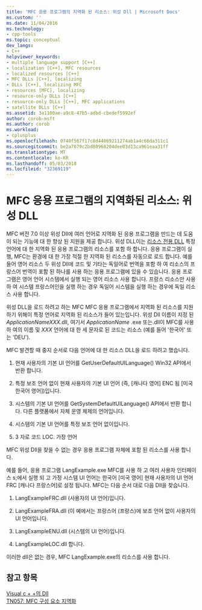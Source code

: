 ```yaml
---
title: 'MFC 응용 프로그램의 지역화 된 리소스: 위성 Dll | Microsoft Docs'
ms.custom: ''
ms.date: 11/04/2016
ms.technology:
- cpp-tools
ms.topic: conceptual
dev_langs:
- C++
helpviewer_keywords:
- multiple language support [C++]
- localization [C++], MFC resources
- localized resources [C++]
- MFC DLLs [C++], localizing
- DLLs [C++], localizing MFC
- resources [MFC], localizing
- resource-only DLLs [C++]
- resource-only DLLs [C++], MFC applications
- satellite DLLs [C++]
ms.assetid: 3a1100ae-a9c8-47b5-adbd-cbedef5992ef
author: corob-msft
ms.author: corob
ms.workload:
- cplusplus
ms.openlocfilehash: 0740f567f17c8d44069211274ab1a4c66da311c1
ms.sourcegitcommit: be2a7679c2bd80968204dee03d13ca961eaa31ff
ms.translationtype: MT
ms.contentlocale: ko-KR
ms.lasthandoff: 05/03/2018
ms.locfileid: "32369119"
---
```

# <a name="localized-resources-in-mfc-applications-satellite-dlls"></a>MFC 응용 프로그램의 지역화된 리소스: 위성 DLL
MFC 버전 7.0 이상 위성 Dll에 여러 언어로 지역화 된 응용 프로그램을 만드는 데 도움이 되는 기능에 대 한 향상 된 지원을 제공 합니다. 위성 DLL이는 [리소스 전용 DLL](../build/creating-a-resource-only-dll.md) 특정 언어에 대 한 지역화 된 응용 프로그램의 리소스를 포함 하 합니다. 응용 프로그램이 실행, MFC는 환경에 대 한 가장 적절 한 지역화 된 리소스를 자동으로 로드 합니다. 예를 들어 영어 리소스 두 위성 Dll에 코드 및 기타는 독일어로 번역을 포함 하 여 리소스의 프랑스어 번역이 포함 된 하나를 사용 하는 응용 프로그램에 있을 수 있습니다. 응용 프로그램은 영어 언어 시스템에서 실행 되는 영어 리소스 사용 합니다. 프랑스 리소스만 사용 하 여 시스템 프랑스어인을 실행 하는 경우 독일어 시스템을 실행 하는 경우에 독일 리소스 사용 합니다.  
  
 위성 DLL을 로드 하려고 하는 MFC MFC 응용 프로그램에서 지역화 된 리소스를 지원 하기 위해이 특정 언어로 지역화 된 리소스가 들어 있는입니다. 위성 Dll 이름이 지정 된 *ApplicationNameXXX*.dll, 여기서 *ApplicationName* .exe 또는.dll이 MFC를 사용 하 여의 이름 및 *XXX* 언어에 대 한 세 문자로 된 코드는 리소스 (예를 들어 '한국어' 또는 'DEU').  
  
 MFC 발견할 때 중지 순서로 다음 언어에 대 한 리소스 DLL을 로드 하려고 했습니다.  
  
1. 현재 사용자의 기본 UI 언어를 GetUserDefaultUILanguage() Win32 API에서 반환 합니다.  
  
2.  특정 보조 언어 없이 현재 사용자의 기본 UI 언어 (즉, [캐나다 영어] ENC 됨 [미국 한국어 영어])입니다.  
  
3.  시스템의 기본 UI 언어를 GetSystemDefaultUILanguage() API에서 반환 합니다. 다른 플랫폼에서 자체 운영 체제의 언어입니다.  
  
4.  시스템의 기본 UI 언어를 특정 보조 언어 없이입니다.  
  
5.  3 자로 코드 LOC. 가장 언어  
  
 MFC 위성 Dll을 찾을 수 없는 경우 응용 프로그램 자체에 포함 된 리소스를 사용 합니다.  
  
 예를 들어, 응용 프로그램 LangExample.exe MFC를 사용 하 고 여러 사용자 인터페이스 s;에서 실행 되 고 가정 시스템 UI 언어는 한국어 [미국 영어] 현재 사용자의 UI 언어 FRC [캐나다 프랑스어]로 설정 됩니다. MFC는 다음 순서 대로 다음 Dll을 찾습니다.  
  
1.  LangExampleFRC.dll (사용자의 UI 언어)입니다.  
  
2.  LangExampleFRA.dll (이 예에서는 프랑스어 (프랑스)에 보조 언어 없이 사용자의 UI 언어입니다.  
  
3.  LangExampleENU.dll (시스템의 UI 언어)입니다.  
  
4.  LangExampleLOC.dll 합니다.  
  
 이러한 dll은 없는 경우, MFC LangExample.exe의 리소스를 사용 합니다.  
  
## <a name="see-also"></a>참고 항목  
 [Visual c + +의 Dll](../build/dlls-in-visual-cpp.md)   
 [TN057: MFC 구성 요소 지역화](../mfc/tn057-localization-of-mfc-components.md)
